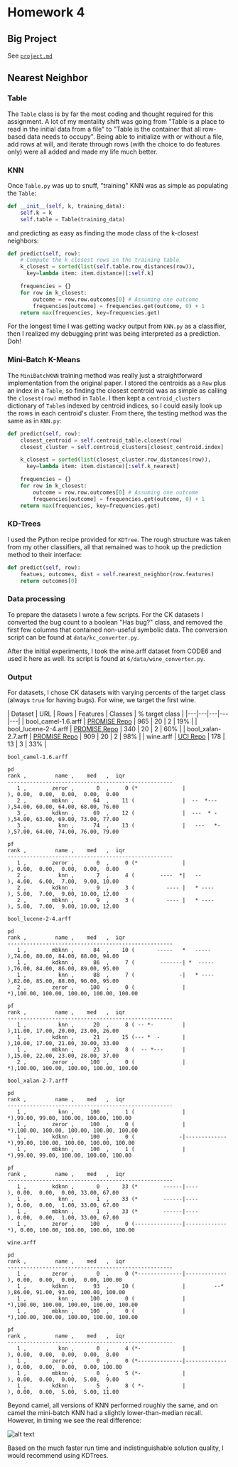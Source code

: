 # Homework 4
## Big Project

See [``project.md``](https://github.com/tdgoodrich/fss16tdg/tree/master/project/description.md)

## Nearest Neighbor

### Table

The ``Table`` class is by far the most coding and thought required for this assignment. A lot of my mentality shift was going from "Table is a place to read in the initial data from a file" to "Table is the container that all row-based data needs to occupy". Being able to initialize with or without a file, add rows at will, and iterate through rows (with the choice to do features only) were all added and made my life much better.

### KNN

Once ``Table.py`` was up to snuff, "training" KNN was as simple as populating the ``Table``:

```python
def __init__(self, k, training_data):
    self.k = k
    self.table = Table(training_data)
```

and predicting as easy as finding the mode class of the k-closest neighbors:

```python
def predict(self, row):
    # Compute the k closest rows in the training table
    k_closest = sorted(list(self.table.row_distances(row)),
      key=lambda item: item.distance)[:self.k]

    frequencies = {}
    for row in k_closest:
        outcome = row.row.outcomes[0] # Assuming one outcome
        frequencies[outcome] = frequencies.get(outcome, 0) + 1
    return max(frequencies, key=frequencies.get)
```

For the longest time I was getting wacky output from ``KNN.py`` as a classifier, then I realized my debugging print was being interpreted as a prediction. Doh!


### Mini-Batch K-Means

The ``MiniBatchKNN`` training method was really just a straightforward implementation from the original paper. I stored the centroids as a ``Row`` plus an index in a ``Table``, so finding the closest centroid was as simple as calling the ``closest(row)`` method in ``Table``. I then kept a ``centroid_clusters`` dictionary of ``Table``s indexed by centroid indices, so I could easily look up the rows in each centroid's cluster. From there, the testing method was the same as in ``KNN.py``:

```python
def predict(self, row):
    closest_centroid = self.centroid_table.closest(row)
    closest_cluster = self.centroid_clusters[closest_centroid.index]

    k_closest = sorted(list(closest_cluster.row_distances(row)),
      key=lambda item: item.distance)[:self.k_nearest]

    frequencies = {}
    for row in k_closest:
        outcome = row.row.outcomes[0] # Assuming one outcome
        frequencies[outcome] = frequencies.get(outcome, 0) + 1
    return max(frequencies, key=frequencies.get)
```

### KD-Trees

I used the Python recipe provided for ``KDTree``. The rough structure was taken from my other classifiers, all that remained was to hook up the prediction method to their interface:

```python
def predict(self, row):
    featues, outcomes, dist = self.nearest_neighbor(row.features)
    return outcomes[0]
```

### Data processing

To prepare the datasets I wrote a few scripts. For the CK datasets I converted the bug count to a boolean "Has bug?" class, and removed the first few columns that contained non-useful symbolic data. The conversion script can be found at ``data/kc_converter.py``.

After the initial experiments, I took the wine.arff dataset from CODE6 and used it here as well. Its script is found at ``6/data/wine_converter.py``.

### Output

For datasets, I chose CK datasets with varying percents of the target class (always ``true`` for having bugs). For wine, we target the first wine.

| Dataset  | URL  | Rows   | Features  | Classes | % target class  |
|---|---|---|---|---|
| bool_camel-1.6.arff  | [PROMISE Repo](http://openscience.us/repo/defect/ck/camel.html)   | 965  | 20  | 2  | 19% |
| bool_lucene-2-4.arff  | [PROMISE Repo](http://openscience.us/repo/defect/ck/lucene.html)   | 340  | 20  | 2  | 60% |
| bool_xalan-2.7.arff  | [PROMISE Repo](http://openscience.us/repo/defect/ck/xalan.html)   | 909  | 20  | 2  | 98% |
| wine.arff | [UCI Repo](https://archive.ics.uci.edu/ml/datasets/Wine)  | 178 | 13 | 3 | 33% |

```
bool_camel-1.6.arff

pd
rank ,         name ,    med   ,  iqr
----------------------------------------------------
   1 ,        zeror ,       0  ,     0 (*              |              ), 0.00,  0.00,  0.00,  0.00,  0.00
   2 ,        mbknn ,      64  ,    11 (               |  --  *---    ),54.00, 60.00, 64.00, 68.00, 76.00
   3 ,        kdknn ,      69  ,    12 (               |  ---  * -    ),54.00, 63.00, 69.00, 73.00, 77.00
   3 ,          knn ,      74  ,    13 (               |   ---   *-   ),57.00, 64.00, 74.00, 76.00, 79.00

pf
rank ,         name ,    med   ,  iqr
----------------------------------------------------
   1 ,        zeror ,       0  ,     0 (*              |              ), 0.00,  0.00,  0.00,  0.00,  0.00
   2 ,          knn ,       7  ,     4 (        ----  *|   --         ), 4.00,  6.00,  7.00,  9.00, 10.00
   2 ,        kdknn ,       9  ,     3 (          ---- |   * ----     ), 5.00,  7.00,  9.00, 10.00, 12.00
   2 ,        mbknn ,       9  ,     3 (          ---- |   * ----     ), 5.00,  7.00,  9.00, 10.00, 12.00
```


```
bool_lucene-2-4.arff

pd
rank ,         name ,    med   ,  iqr
----------------------------------------------------
   1 ,        mbknn ,      84  ,    10 (       -----   *   -----      ),74.00, 80.00, 84.00, 88.00, 94.00
   1 ,        kdknn ,      86  ,     7 (        -------| *  -----     ),76.00, 84.00, 86.00, 89.00, 95.00
   1 ,          knn ,      88  ,     7 (              -|   * ----     ),82.00, 85.00, 88.00, 90.00, 95.00
   2 ,        zeror ,     100  ,     0 (               |             *),100.00, 100.00, 100.00, 100.00, 100.00

pf
rank ,         name ,    med   ,  iqr
----------------------------------------------------
   1 ,          knn ,      20  ,     8 ( -- *-         |              ),11.00, 17.00, 20.00, 23.00, 26.00
   1 ,        kdknn ,      21  ,    15 (--- *  -       |              ),10.00, 17.00, 21.00, 30.00, 33.00
   1 ,        mbknn ,      23  ,     8 (  -- *---      |              ),15.00, 22.00, 23.00, 28.00, 37.00
   2 ,        zeror ,     100  ,     0 (               |             *),100.00, 100.00, 100.00, 100.00, 100.00
```


```
bool_xalan-2-7.arff

pd
rank ,         name ,    med   ,  iqr
----------------------------------------------------
   1 ,          knn ,     100  ,     1 (               |             *),99.00, 99.00, 100.00, 100.00, 100.00
   1 ,        zeror ,     100  ,     0 (               |             *),100.00, 100.00, 100.00, 100.00, 100.00
   1 ,        kdknn ,     100  ,     0 (              -|-------------*),99.00, 100.00, 100.00, 100.00, 100.00
   1 ,        mbknn ,     100  ,     1 (               |             *),99.00, 99.00, 100.00, 100.00, 100.00

pf
rank ,         name ,    med   ,  iqr
----------------------------------------------------
   1 ,        kdknn ,       0  ,    33 (*        ------|----          ), 0.00,  0.00,  0.00, 33.00, 67.00
   1 ,          knn ,       1  ,    33 (*        ------|----          ), 0.00,  0.00,  1.00, 33.00, 67.00
   1 ,        mbknn ,       1  ,    33 (*        ------|----          ), 0.00,  0.00,  1.00, 33.00, 67.00
   1 ,        zeror ,     100  ,     0 (---------------|-------------*), 0.00, 100.00, 100.00, 100.00, 100.00
```

```
wine.arff

pd
rank ,         name ,    med   ,  iqr
----------------------------------------------------
   1 ,        zeror ,       0  ,     0 (*--------------|------------- ), 0.00,  0.00,  0.00,  0.00, 100.00
   1 ,        kdknn ,      93  ,    10 (               |         --*  ),86.00, 91.00, 93.00, 100.00, 100.00
   1 ,          knn ,     100  ,     0 (               |             *),100.00, 100.00, 100.00, 100.00, 100.00
   1 ,        mbknn ,     100  ,     0 (               |             *),100.00, 100.00, 100.00, 100.00, 100.00

pf
rank ,         name ,    med   ,  iqr
----------------------------------------------------
   1 ,          knn ,       0  ,     4 (*-             |              ), 0.00,  0.00,  0.00,  0.00,  8.00
   1 ,        zeror ,       0  ,     0 (*--------------|------------- ), 0.00,  0.00,  0.00,  0.00, 100.00
   1 ,        mbknn ,       0  ,     5 (*-             |              ), 0.00,  0.00,  0.00,  5.00,  9.00
   1 ,        kdknn ,       5  ,     8 ( *-            |              ), 0.00,  0.00,  5.00,  5.00, 11.00

```

Beyond camel, all versions of KNN performed roughly the same, and on camel the mini-batch KNN had a slightly lower-than-median recall. However, in timing we see the real difference:


![alt text](image.png "Logo Title Text 1")

Based on the much faster run time and indistinguishable solution quality, I would recommend using KDTrees.
